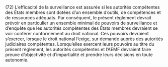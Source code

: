 (72) L’efficacité de la surveillance est assurée si les autorités compétentes des États membres sont dotées d’un ensemble d’outils, de compétences et de ressources adéquats. Par conséquent, le présent règlement devrait prévoir en particulier un ensemble minimal de pouvoirs de surveillance et d’enquête que les autorités compétentes des États membres devraient se voir conférer conformément au droit national. Ces pouvoirs devraient s’exercer, lorsque le droit national l’exige, sur demande auprès des autorités judiciaires compétentes. Lorsqu’elles exercent leurs pouvoirs au titre du présent règlement, les autorités compétentes et l’AEMF devraient faire preuve d’objectivité et d’impartialité et prendre leurs décisions en toute autonomie.